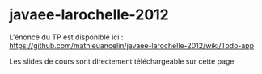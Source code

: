 javaee-larochelle-2012
======================

L'énonce du TP est disponible ici : https://github.com/mathieuancelin/javaee-larochelle-2012/wiki/Todo-app

Les slides de cours sont directement téléchargeable sur cette page